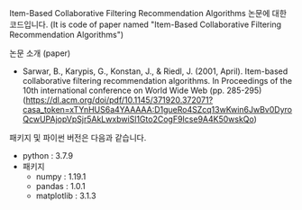Item-Based Collaborative Filtering Recommendation Algorithms 논문에 대한 코드입니다. (It is code of paper named "Item-Based Collaborative Filtering Recommendation Algorithms")

논문 소개 (paper)
- Sarwar, B., Karypis, G., Konstan, J., & Riedl, J. (2001, April). Item-based collaborative filtering recommendation algorithms. In Proceedings of the 10th international conference on World Wide Web (pp. 285-295)  
(https://dl.acm.org/doi/pdf/10.1145/371920.372071?casa_token=xTYnHUS6a4YAAAAA:D1gueRo4SZcq13wKwin6JwBv0DyroQcwUPAjopVpSjr5AkLwxbwiSl1Gto2CogF9Icse9A4K50wskQo)

패키지 및 파이썬 버전은 다음과 같습니다.
* python : 3.7.9
* 패키지
  * numpy : 1.19.1
  * pandas : 1.0.1
  * matplotlib : 3.1.3
